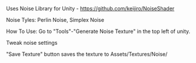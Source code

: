 Uses Noise Library for Unity - https://github.com/keijiro/NoiseShader

Noise Tyles: 
Perlin Noise,
Simplex Noise

How To Use:
Go to "Tools"-"Generate Noise Texture" in the top left of unity.

Tweak noise settings

"Save Texture" button saves the texture to Assets/Textures/Noise/

